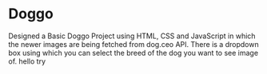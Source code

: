 # Doggo
Designed a Basic Doggo Project using HTML, CSS and JavaScript in which the newer images are being fetched from dog.ceo API. There is a dropdown box using which you can select the breed of the dog you want to see image of.
hello try
